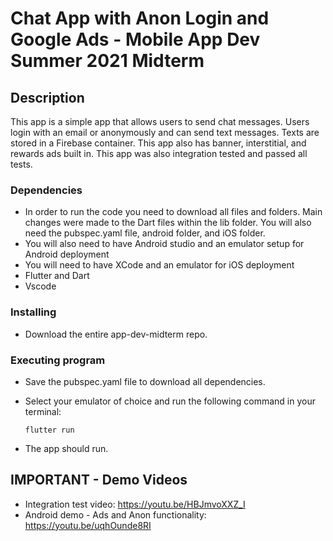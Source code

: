 # Chat App with Anon Login and Google Ads - Mobile App Dev Summer 2021 Midterm

## Description

This app is a simple app that allows users to send chat messages. Users login with an email or anonymously and can send text messages. Texts are stored in a Firebase container. This app also has banner, interstitial, and rewards ads built in. This app was also integration tested and passed all tests.

### Dependencies

* In order to run the code you need to download all files and folders. Main changes were made to the Dart files within the lib folder. You will also need the pubspec.yaml file, android folder, and iOS folder.
* You will also need to have Android studio and an emulator setup for Android deployment
* You will need to have XCode and an emulator for iOS deployment
* Flutter and Dart
* Vscode

### Installing

* Download the entire app-dev-midterm repo.

### Executing program

* Save the pubspec.yaml file to download all dependencies.
* Select your emulator of choice and run the following command in your terminal:
   ```
   flutter run
   ```
   
* The app should run.

## IMPORTANT - Demo Videos 

* Integration test video: https://youtu.be/HBJmvoXXZ_I
* Android demo - Ads and Anon functionality: https://youtu.be/uqhOunde8RI
